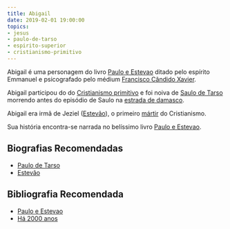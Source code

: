 ```yaml
---
title: Abigail
date: 2019-02-01 19:00:00
topics: 
- jesus
- paulo-de-tarso
- espirito-superior
- cristianismo-primitivo
---
```


Abigail é uma personagem do livro [Paulo e Estevao](/livros/paulo-e-estevao)
ditado pelo espírito Emmanuel e psicografado pelo médium [Francisco Cândido
Xavier](/bio/chico-xavier).

Abigail participou do do [Cristianismo primitivo](/sobre/cristianismo-primitivo)
e foi noiva de [Saulo de Tarso](/bio/paulo-de-tarso) morrendo antes do episódio
de Saulo na [estrada de damasco](/sobre/estrada-de-damasco).

Abigail era irmã de Jeziel ([Estevão](../estevao)), o primeiro
[mártir](/sobre/martir) do Cristianismo.

Sua história encontra-se narrada no belíssimo livro [Paulo e
Estevao](/livros/paulo-e-estevao).

## Biografias Recomendadas
* [Paulo de Tarso](../paulo-de-tarso)  
* [Estevão](../estevao)

## Bibliografia Recomendada
* [Paulo e Estevao](/livros/paulo-e-estevao)
* [Há 2000 anos](/livros/ha-2000-anos)

